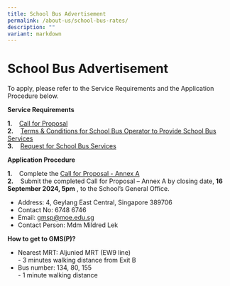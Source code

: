 ```yaml
---
title: School Bus Advertisement
permalink: /about-us/school-bus-rates/
description: ""
variant: markdown
---
```

# **School Bus Advertisement**

To apply, please refer to the Service Requirements and the Application Procedure below.

**Service Requirements**  
  
**1.**    [Call for Proposal](https://www.canossacatholicpri.moe.edu.sg/files/School%20Canteen%20and%20School%20Bus/Call_for_Proposal.pdf)  
**2.**    [Terms & Conditions for School Bus Operator to Provide School Bus Services](https://www.canossacatholicpri.moe.edu.sg/files/School%20Canteen%20and%20School%20Bus/Terms___Conditions_for_School_Bus_Operator_to_Provide_School_Bus_Services.pdf)  
**3.**    [Request for School Bus Services](https://www.canossacatholicpri.moe.edu.sg/files/School%20Canteen%20and%20School%20Bus/Request_for_School_Bus_Services.pdf)

**Application Procedure**  
  
**1.**    Complete the [Call for Proposal - Annex A](https://www.canossacatholicpri.moe.edu.sg/files/School%20Canteen%20and%20School%20Bus/Call_for_Proposal___Annex_A__Information_from_Vendor_.pdf)  
**2.**    Submit the completed Call for Proposal – Annex A by closing date, **16 September 2024, 5pm** , to the School’s General Office.

* Address: 4, Geylang East Central,&nbsp;Singapore 389706
* Contact No: 6748 6746
* Email: gmsp@moe.edu.sg
* Contact Person: Mdm Mildred Lek 

**How to get to GMS(P)?**

*   Nearest MRT: Aljunied MRT (EW9 line)  
    \- 3 minutes walking distance from Exit B
*   Bus number: 134, 80, 155  
    \- 1 minute walking distance